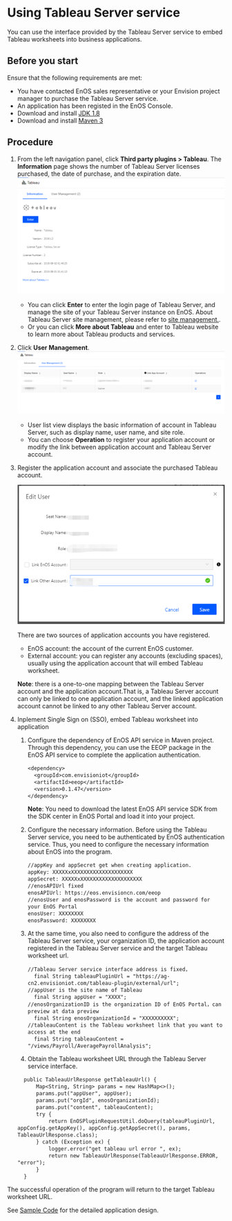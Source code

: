 # Using Tableau Server service
You can use the interface provided by the Tableau Server service to embed Tableau worksheets into business applications.

## Before you start

Ensure that the following requirements are met:

- You have contacted EnOS sales representative or your Envision project manager to purchase the Tableau Server service.
- An application has been registed in the EnOS Console.
- Download and install [JDK 1.8](http://www.oracle.com/technetwork/java/javase/downloads/jdk8-downloads-2133151.html)
- Download and install [Maven 3](https://maven.apache.org/install.html)

## Procedure

1. From the left navigation panel, click **Third party plugins > Tableau**. The **Information** page shows the number of Tableau Server licenses purchased, the date of purchase, and the expiration date.
    ![image](media/tableau_basicinfo_en.png)
   - You can click **Enter** to enter the login page of Tableau Server, and manage the site of your Tableau Server instance on EnOS. About Tableau Server site management, please refer to  [site management.](https://onlinehelp.tableau.com/current/server/en-us/manage_site.htm).
   - Or you can click **More about Tableau** and enter to Tableau website to learn more about Tableau products and services.

2. Click **User Management**.
   ![image](media/tableau_usermgnt_en.png)
   - User list view displays the basic information of account in Tableau Server, such as display name, user name, and site role.
   - You can choose **Operation** to register your application account or modify the link between application account and Tableau Server account.

3. Register the application account and associate the purchased Tableau account.

    ![image](media/tableau_link_user_en.png)

    There are two sources of application accounts you have registered.
    - EnOS account: the account of the current EnOS customer.
    - External account: you can register any accounts (excluding spaces), usually using the application account that will embed Tableau worksheet.

    **Note**: there is a one-to-one mapping between the Tableau Server account and the application account.That is, a Tableau Server account can only be linked to one application account, and the linked application account cannot be linked to any other Tableau Server account.

4. Inplement Single Sign on (SSO), embed Tableau worksheet into application

   1. Configure the dependency of EnOS API service in Maven project. Through this dependency, you can use the EEOP package in the EnOS API service to complete the application authentication.

      ```
      <dependency>
	  	<groupId>com.envisioniot</groupId>
	  	<artifactId>eeop</artifactId>
	  	<version>0.1.47</version>
      </dependency>
      ```
      **Note**: You need to download the latest EnOS API service SDK from the SDK center in EnOS Portal and load it into your project.

   2. Configure the necessary information. Before using the Tableau Server service, you need to be authenticated by EnOS authentication service. Thus, you need to configure the necessary information about EnOS into the program.
      ```
      //appKey and appSecret get when creating application.
      appKey: XXXXXxXXXXXXXXXXXXXXXXXXXX
      appSecret: XXXXXxXXXXXXXXXXXXXXXXXXXX
      //enosAPIUrl fixed
      enosAPIUrl: https://eos.envisioncn.com/eeop
      //enosUser and enosPassword is the account and password for your EnOS Portal
      enosUser: XXXXXXXX
      enosPassword: XXXXXXXX
      ```
   3. At the same time, you also need to configure the address of the Tableau Server service, your organization ID, the application account registered in the Tableau Server service and the target Tableau worksheet url.
      ```
      //Tableau Server service interface address is fixed，
        final String tableauPluginUrl = "https://ag-cn2.envisioniot.com/tableau-plugin/external/url";
      //appUser is the site name of Tableau
        final String appUser = "XXXX";
      //enosOrganizationID is the organization ID of EnOS Portal，can preview at data preview
        final String enosOrganizationId = "XXXXXXXXXX";
      //tableauContent is the Tableau worksheet link that you want to access at the end     
        final String tableauContent = "/views/Payroll/AveragePayrollAnalysis";
      ```

    4. Obtain the Tableau worksheet URL through the Tableau Server service interface.

      ```
        public TableauUrlResponse getTableauUrl() {
            Map<String, String> params = new HashMap<>();
            params.put("appUser", appUser);
            params.put("orgId", enosOrganizationId);
            params.put("content", tableauContent);
            try {
                return EnOSPluginRequestUtil.doQuery(tableauPluginUrl, appConfig.getAppKey(), appConfig.getAppSecret(), params, TableauUrlResponse.class);
            } catch (Exception ex) {
                logger.error("get tableau url error ", ex);
                return new TableauUrlResponse(TableauUrlResponse.ERROR, "error");
            }
        }
      ```
The successful operation of the program will return to the target Tableau worksheet URL.

See [Sample Code](sample_code) for the detailed application design.
